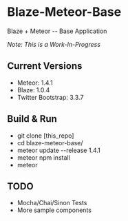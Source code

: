 # Blaze-Meteor-Base
Blaze + Meteor -- Base Application

*Note: This is a Work-In-Progress*

## Current Versions
* Meteor: 1.4.1
* Blaze: 1.0.4
* Twitter Bootstrap: 3.3.7

## Build & Run
* git clone [this_repo]
* cd blaze-meteor-base/
* meteor update --release 1.4.1
* meteor npm install
* meteor

## TODO
* Mocha/Chai/Sinon Tests
* More sample components
